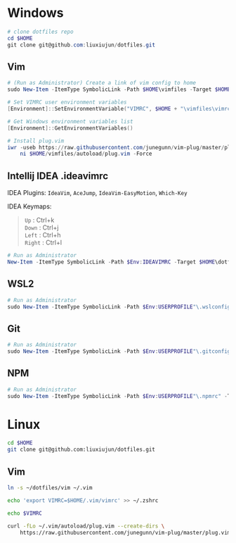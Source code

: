# Windows
``` powershell
# clone dotfiles repo
cd $HOME
git clone git@github.com:liuxiujun/dotfiles.git 
```

## Vim 
``` powershell
# (Run as Administrator) Create a link of vim config to home
sudo New-Item -ItemType SymbolicLink -Path $HOME\vimfiles -Target $HOME\dotfiles\vim

# Set VIMRC user environment variables
[Environment]::SetEnvironmentVariable("VIMRC", $HOME + "\vimfiles\vimrc", "User")

# Get Windows environment variables list
[Environment]::GetEnvironmentVariables()

# Install plug.vim
iwr -useb https://raw.githubusercontent.com/junegunn/vim-plug/master/plug.vim |`
    ni $HOME/vimfiles/autoload/plug.vim -Force
```

## Intellij IDEA .ideavimrc
IDEA Plugins:
`IdeaVim`, `AceJump`, `IdeaVim-EasyMotion`, `Which-Key`

IDEA Keymaps: 
> `Up`      :   Ctrl+k  
> `Down`    :   Ctrl+j  
> `Left`    :   Ctrl+h  
> `Right`   :   Ctrl+l  

``` powershell
# Run as Administrator
New-Item -ItemType SymbolicLink -Path $Env:IDEAVIMRC -Target $HOME\dotfiles\.ideavimrc"
```

## WSL2
``` powershell
# Run as Administrator
sudo New-Item -ItemType SymbolicLink -Path $Env:USERPROFILE"\.wslconfig" -Target $Env:USERPROFILE"\dotfiles\.wslconfig"
```

## Git
``` powershell
# Run as Administrator
sudo New-Item -ItemType SymbolicLink -Path $Env:USERPROFILE"\.gitconfig" -Target $Env:USERPROFILE"\dotfiles\.gitconfig"
```

## NPM
``` powershell
# Run as Administrator
sudo New-Item -ItemType SymbolicLink -Path $Env:USERPROFILE"\.npmrc" -Target $Env:USERPROFILE"\dotfiles\.npmrc"
```

# Linux
``` bash
cd $HOME
git clone git@github.com:liuxiujun/dotfiles.git
```
## Vim
``` bash
ln -s ~/dotfiles/vim ~/.vim 

echo 'export VIMRC=$HOME/.vim/vimrc' >> ~/.zshrc

echo $VIMRC

curl -fLo ~/.vim/autoload/plug.vim --create-dirs \
    https://raw.githubusercontent.com/junegunn/vim-plug/master/plug.vim
```

